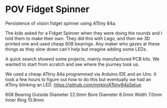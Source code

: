 POV Fidget Spinner
==================

Persistence of vision fidget spinner using ATtiny 84a.

The kids asked for a Fidget Spinner when they were doing the rounds and I told
them to make their own. They did this with Lego, and then we 3D printed one and
used cheap 608 bearings. Any maker who gazes at these things as they slow down
can't help but imagine adding some LEDs.

A quick search showed some projects, mainly manufactured PCB kits. We wanted to
start from scratch and see where the journey took us.

We used a cheap ATtiny 84a programmed via Arduino IDE and an Uno. It took a few
hours to figure out how to do this but eventually we had an ATtiny blinking an
LED. https://github.com/mirkin/ATtiny84aSetup

608 Bearing 
Outside Diameter 22.0mm 
Bore Diameter 8.0mm
Width 7.0mm
Inner Ring 10.8mm




